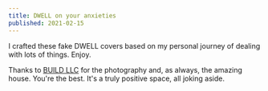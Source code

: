 ```yaml
---
title: DWELL on your anxieties
published: 2021-02-15
---
```


I crafted these fake DWELL covers based on my personal journey of dealing with lots of things. Enjoy.

<?# SimpleFigure src="images/DwellOnThePast.png" /?>
<?# SimpleFigure src="images/DwellOnTheFuture.png" /?>
<?# SimpleFigure src="images/DwellOnTheFuture2.png" /?>

Thanks to [BUILD LLC](http://buildllc.com) for the photography and, as always, the amazing house.
You're the best. It's a truly positive space, all joking aside.
